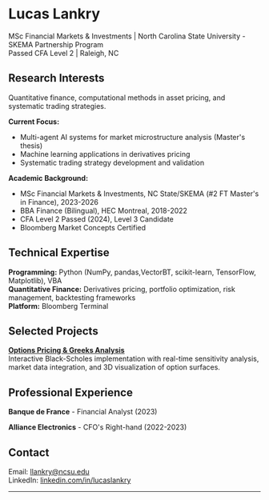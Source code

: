 # Lucas Lankry

MSc Financial Markets & Investments | North Carolina State University - SKEMA Partnership Program  
Passed CFA Level 2 | Raleigh, NC

## Research Interests

Quantitative finance, computational methods in asset pricing, and systematic trading strategies. 

**Current Focus:**
- Multi-agent AI systems for market microstructure analysis (Master's thesis)
- Machine learning applications in derivatives pricing
- Systematic trading strategy development and validation

**Academic Background:**
- MSc Financial Markets & Investments, NC State/SKEMA (#2 FT Master's in Finance), 2023-2026
- BBA Finance (Bilingual), HEC Montreal, 2018-2022
- CFA Level 2 Passed (2024), Level 3 Candidate
- Bloomberg Market Concepts Certified



## Technical Expertise

**Programming:** Python (NumPy, pandas,VectorBT, scikit-learn, TensorFlow, Matplotlib), VBA  
**Quantitative Finance:** Derivatives pricing, portfolio optimization, risk management, backtesting frameworks  
**Platform:** Bloomberg Terminal


## Selected Projects

**[Options Pricing & Greeks Analysis](https://github.com/lucas-lankry/Options-Pricing-Calculator)**  
Interactive Black-Scholes implementation with real-time sensitivity analysis, market data integration, and 3D visualization of option surfaces.



## Professional Experience

**Banque de France** - Financial Analyst (2023)  

**Alliance Electronics** - CFO's Right-hand (2022-2023)  


## Contact

Email: llankry@ncsu.edu  
LinkedIn: [linkedin.com/in/lucaslankry](https://linkedin.com/in/lucaslankry)  

---

